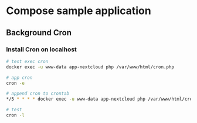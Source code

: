 # Compose sample application

## Background Cron

### Install Cron on localhost

```bash
# test exec cron
docker exec -u www-data app-nextcloud php /var/www/html/cron.php

# app cron 
cron -e

# append cron to crontab
*/5 * * * * docker exec -u www-data app-nextcloud php /var/www/html/cron.php

# test 
cron -l
```

